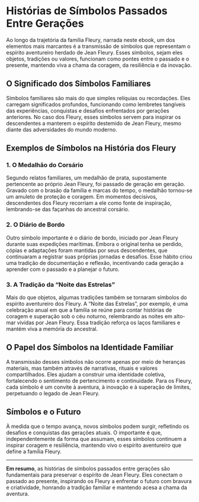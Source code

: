 # Histórias de Símbolos Passados Entre Gerações

Ao longo da trajetória da família Fleury, narrada neste ebook, um dos elementos mais marcantes é a transmissão de símbolos que representam o espírito aventureiro herdado de Jean Fleury. Esses símbolos, sejam eles objetos, tradições ou valores, funcionam como pontes entre o passado e o presente, mantendo viva a chama da coragem, da resiliência e da inovação.

## O Significado dos Símbolos Familiares

Símbolos familiares são mais do que simples relíquias ou recordações. Eles carregam significados profundos, funcionando como lembretes tangíveis das experiências, conquistas e desafios enfrentados por gerações anteriores. No caso dos Fleury, esses símbolos servem para inspirar os descendentes a manterem o espírito destemido de Jean Fleury, mesmo diante das adversidades do mundo moderno.

## Exemplos de Símbolos na História dos Fleury

### 1. O Medalhão do Corsário

Segundo relatos familiares, um medalhão de prata, supostamente pertencente ao próprio Jean Fleury, foi passado de geração em geração. Gravado com o brasão da família e marcas do tempo, o medalhão tornou-se um amuleto de proteção e coragem. Em momentos decisivos, descendentes dos Fleury recorriam a ele como fonte de inspiração, lembrando-se das façanhas do ancestral corsário.

### 2. O Diário de Bordo

Outro símbolo importante é o diário de bordo, iniciado por Jean Fleury durante suas expedições marítimas. Embora o original tenha se perdido, cópias e adaptações foram mantidas por seus descendentes, que continuaram a registrar suas próprias jornadas e desafios. Esse hábito criou uma tradição de documentação e reflexão, incentivando cada geração a aprender com o passado e a planejar o futuro.

### 3. A Tradição da “Noite das Estrelas”

Mais do que objetos, algumas tradições também se tornaram símbolos do espírito aventureiro dos Fleury. A “Noite das Estrelas”, por exemplo, é uma celebração anual em que a família se reúne para contar histórias de coragem e superação sob o céu noturno, relembrando as noites em alto-mar vividas por Jean Fleury. Essa tradição reforça os laços familiares e mantém viva a memória do ancestral.

## O Papel dos Símbolos na Identidade Familiar

A transmissão desses símbolos não ocorre apenas por meio de heranças materiais, mas também através de narrativas, rituais e valores compartilhados. Eles ajudam a construir uma identidade coletiva, fortalecendo o sentimento de pertencimento e continuidade. Para os Fleury, cada símbolo é um convite à aventura, à inovação e à superação de limites, perpetuando o legado de Jean Fleury.

## Símbolos e o Futuro

À medida que o tempo avança, novos símbolos podem surgir, refletindo os desafios e conquistas das gerações atuais. O importante é que, independentemente da forma que assumam, esses símbolos continuem a inspirar coragem e resiliência, mantendo vivo o espírito aventureiro que define a família Fleury.

---

**Em resumo**, as histórias de símbolos passados entre gerações são fundamentais para preservar o espírito de Jean Fleury. Eles conectam o passado ao presente, inspirando os Fleury a enfrentar o futuro com bravura e criatividade, honrando a tradição familiar e mantendo acesa a chama da aventura.